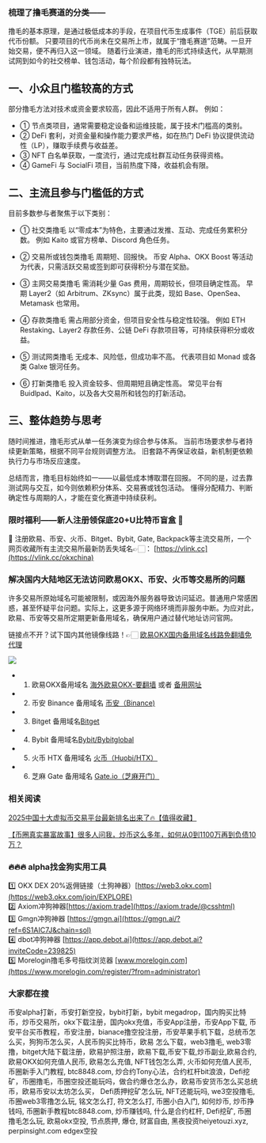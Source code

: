 ### 梳理了撸毛赛道的分类——

撸毛的基本原理，是通过极低成本的手段，在项目代币生成事件（TGE）前后获取代币份额。
只要项目的代币尚未在交易所上市，就属于“撸毛赛道”范畴。一旦开始交易，便不再归入这一领域。
随着行业演进，撸毛的形式持续迭代，从早期测试网到如今的社交榜单、钱包活动，每个阶段都有独特玩法。

## 一、小众且门槛较高的方式
部分撸毛方法对技术或资金要求较高，因此不适用于所有人群。
例如：
- ① 节点类项目，通常需要稳定设备和运维技能，属于技术门槛高的类别。
- ② DeFi 套利，对资金量和操作能力要求严格，如在热门 DeFi 协议提供流动性（LP），赚取手续费与收益差。
- ③ NFT 白名单获取，一度流行，通过完成社群互动任务获得资格。
- ④ GameFi 与 SocialFi 项目，当前热度下降，收益机会有限。

## 二、主流且参与门槛低的方式

目前多数参与者聚焦于以下类别：
- ① 社交类撸毛
以“零成本”为特色，主要通过发推、互动、完成任务累积分数。
例如 Kaito 或官方榜单、Discord 角色任务。

- ② 交易所或钱包类撸毛
周期短、回报快。
币安 Alpha、OKX Boost 等活动为代表，只需活跃交易或签到即可获得积分与潜在奖励。

- ③ 主网交易类撸毛
需消耗少量 Gas 费用，周期较长，但项目确定性高。
早期 Layer2（如 Arbitrum、ZKsync）属于此类，现如 Base、OpenSea、Metamask 也常用。
- ④ 存款类撸毛
需占用部分资金，但项目安全性与稳定性较强。
例如 ETH Restaking、Layer2 存款任务、公链 DeFi 存款项目等，可持续获得积分或收益。

- ⑤ 测试网类撸毛
无成本、风险低，但成功率不高。
代表项目如 Monad 或各类 Galxe 银河任务。

- ⑥ 打新类撸毛
投入资金较多、但周期短且确定性高。
常见平台有 Buidlpad、Kaito，以及各大交易所和钱包的打新活动。

## 三、整体趋势与思考

随时间推进，撸毛形式从单一任务演变为综合参与体系。
当前市场要求参与者持续更新策略，根据不同平台规则调整方法。
旧套路不再保证收益，新机制更依赖执行力与市场反应速度。

总结而言，撸毛目标始终如一——以最低成本博取潜在回报。
不同的是，过去靠测试网与交互，如今则依赖积分体系、交易赛或钱包活动。
懂得分配精力、判断确定性与周期的人，才能在变化赛道中持续获利。

### 限时福利——新人注册领保底20+U比特币盲盒 🎁
🎁 注册欧易、币安、火币、Bitget、Bybit, Gate, Backpack等主流交易所，一个网页收藏所有主流交易所最新防丢失域名👉🏻： [https://vlink.cc](https://vlink.cc/okxchina)

### 解决国内大陆地区无法访问欧易OKX、币安、火币等交易所的问题
许多交易所原始域名可能被限制，或因海外服务器导致访问延迟。普通用户常感困惑，甚至怀疑平台问题。实际上，这更多源于网络环境而非服务中断。为应对此，欧易、币安等交易所定期更新备用域名，确保用户通过替代地址访问官网。

链接点不开？试下国内其他镜像线路！👉🏻 [欧易OKX国内备用域名线路免翻墙免代理](https://vlink.cc/okxcn)

[![](https://307e939.webp.li/20250812124552161.png)](https://vlink.cc/okxcn)

- 1. 欧易OKX备用域名 [海外欧易OKX-要翻墙](https://www.okx.com/join/18639032) 或者 [备用网址](https://www.ouchyi.cc/zh-hans/join/18639032) 
- 2. 币安 Binance 备用域名 [币安（Binance)](https://accounts.binance.com/zh-CN/register?ref=36457687)
- 3. Bitget 备用域名[Bitget](https://www.bitget.com/zh-CN/referral/register?from=referral&clacCode=VRNEYUTR)
- 4. Bybit 备用域名[Bybit/Bybitglobal](https://www.bybitglobal.com/zh-MY/invite/?ref=VMKORMM)
- 5. 火币 HTX 备用域名 [火币（Huobi/HTX）](https://www.htx.com/invite/zh-cn/1f?invite_code=whf45223)
- 6. 芝麻 Gate 备用域名 [Gate.io（芝麻开门）](https://www.gate.io/zh/signup?ref_type=103&ref=A1ERAQ)

### 相关阅读
[2025中国十大虚拟币交易平台最新排名出来了🔥【值得收藏】](https://btc8848.com/top-10-exchanges/)

[【币圈真实暴富故事】很多人问我，炒币这么多年，如何从0到1100万再到负债10万？](https://heiyetouzi.xyz/biquanstory001/)

### 🔥🔥🔥 alpha找金狗实用工具
1️⃣ OKX DEX 20%返佣链接（土狗神器）[https://web3.okx.com](https://web3.okx.com/join/EXPLORE)  
2️⃣ Axiom冲狗神器[https://axiom.trade](https://axiom.trade/@csshtml)  
3️⃣ Gmgn冲狗神器 [https://gmgn.ai](https://gmgn.ai/?ref=6S1AIC7J&chain=sol)  
4️⃣ dbot冲狗神器 [https://app.debot.ai](https://app.debot.ai?inviteCode=239825)  
5️⃣ Morelogin撸毛多号指纹浏览器 [www.morelogin.com](https://www.morelogin.com/register/?from=administrator)    

### 大家都在搜
币安alpha打新，币安打新空投，bybit打新，bybit megadrop，国内购买比特币，炒币交易所，okx下载注册，国内okx充值，币安App注册，币安App下载, 币安平台买币教程，币安注册，bianace撸空投注册，币安苹果手机下载，总统币怎么买，狗狗币怎么买，人民币购买比特币，欧易 怎么下载，web3撸毛, web3零撸，bitget大陆下载注册，欧易护照注册，欧易下载,币安下载,炒币副业,欧易合约, 欧易OKX如何充值人民币, 欧易怎么充值, NFT钱包怎么弄, 火币如何充值人民币, 币圈新手入门教程, btc8848.com, 炒合约Tony心法，合约杠杆bit浪浪，Defi挖矿，币圈撸毛，币圈空投还能玩吗，做合约爆仓怎么办，欧易币安货币怎么买总统币，欧易币安以太坊怎么买， Defi质押挖矿怎么玩, NFT还能玩吗, we3空投撸毛, 币圈web3零撸怎么玩, 铭文怎么打, 符文怎么打, 币圈小白入门, 如何炒币, 炒币挣钱吗, 币圈新手教程btc8848.com, 炒币赚钱吗, 什么是合约杠杆, Defi挖矿, 币圈撸毛怎么玩, 欧易okx空投, 节点质押, 爆仓, 财富自由, 黑夜投资heiyetouzi.xyz, perpinsight.com edgex空投